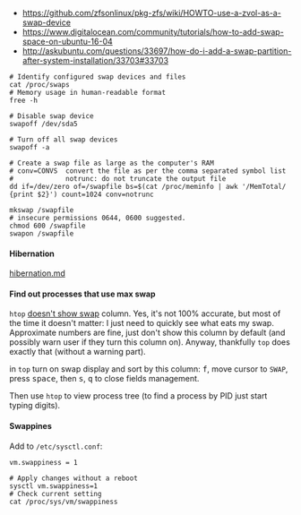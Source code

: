 * https://github.com/zfsonlinux/pkg-zfs/wiki/HOWTO-use-a-zvol-as-a-swap-device
* https://www.digitalocean.com/community/tutorials/how-to-add-swap-space-on-ubuntu-16-04
* http://askubuntu.com/questions/33697/how-do-i-add-a-swap-partition-after-system-installation/33703#33703

```shell
# Identify configured swap devices and files
cat /proc/swaps
# Memory usage in human-readable format
free -h

# Disable swap device
swapoff /dev/sda5

# Turn off all swap devices
swapoff -a

# Create a swap file as large as the computer's RAM
# conv=CONVS  convert the file as per the comma separated symbol list
#             notrunc: do not truncate the output file
dd if=/dev/zero of=/swapfile bs=$(cat /proc/meminfo | awk '/MemTotal/ {print $2}') count=1024 conv=notrunc

mkswap /swapfile
# insecure permissions 0644, 0600 suggested.
chmod 600 /swapfile
swapon /swapfile
```
#### Hibernation

[hibernation.md](./hibernation.md)

#### Find out processes that use max swap

`htop` [doesn't show swap](https://hisham.hm/htop/index.php?page=faq) column. Yes, it's not 100% accurate, but most of the time it doesn't matter: I just need to quickly see what eats my swap. Approximate numbers are fine, just don't show this column by default (and possibly warn user if they turn this column on). Anyway, thankfully `top` does exactly that (without a warning part).

in `top` turn on swap display and sort by this column:
<kbd>f</kbd>, move cursor to `SWAP`, press <kbd>space</kbd>, then <kbd>s</kbd>, <kbd>q</kbd> to close fields management.

Then use `htop` to view process tree (to find a process by PID just start typing digits).

#### Swappines
Add to `/etc/sysctl.conf`:
```
vm.swappiness = 1
```
```shell
# Apply changes without a reboot
sysctl vm.swappiness=1
# Check current setting
cat /proc/sys/vm/swappiness
```
